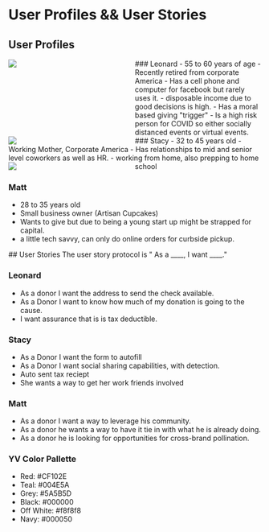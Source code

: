 # User Profiles && User Stories  

## User Profiles

<div style="width: 50%; float: left">
 <img src="https://res.cloudinary.com/mmauck/image/upload/v1595311193/Leonard-Porter_iwu0f7.jpg">
 </div>
<div style="width: 50%; float: left"> ### Leonard
 - 55 to 60 years of age
 - Recently retired from corporate America
 - Has a cell phone and computer for facebook but rarely uses it.
 - disposable income due to good decisions is high.
 - Has a moral based giving "trigger"
 - Is a high risk person for COVID so either socially distanced events or virtual events.
</div>

<div style="width: 50%; float: left">
 <img src="https://res.cloudinary.com/mmauck/image/upload/v1595311193/Leonard-Porter_iwu0f7.jpg">
 </div>
### Stacy
 - 32 to 45 years old
 - Working Mother, Corporate America
 - Has relationships to mid and senior level coworkers as well as HR.
 - working from home, also prepping to home school
</div>
<div style="width: 50%; float: left">
 <img src="https://res.cloudinary.com/mmauck/image/upload/v1595311193/Leonard-Porter_iwu0f7.jpg">
 </div>
 
### Matt
 - 28 to 35 years old
 - Small business owner (Artisan Cupcakes)
 - Wants to give but due to being a young start up might be strapped for capital.
- a little tech savvy, can only do online orders for curbside pickup.
</div>
## User Stories
The user story protocol is " As a ____, I want ____."

### Leonard
 - As a donor I want the address to send the check available.
 - As a Donor I want to know how much of my donation is going to the cause.
 - I want assurance that is is tax deductible.

### Stacy
 - As a Donor I want the form to autofill
 - As a Donor I want social sharing capabilities, with detection.
 - Auto sent tax reciept
 - She wants a way to get her work friends involved

### Matt
 - As a donor I want a way to leverage his community.
 - As a donor he wants a way to have it tie in with what he is already doing.
 - As a donor he is looking for opportunities for cross-brand pollination.

 ### YV Color Pallette
 - Red: #CF102E
 - Teal: #004E5A
 - Grey: #5A5B5D
 - Black: #000000
 - Off White: #f8f8f8
 - Navy: #000050




